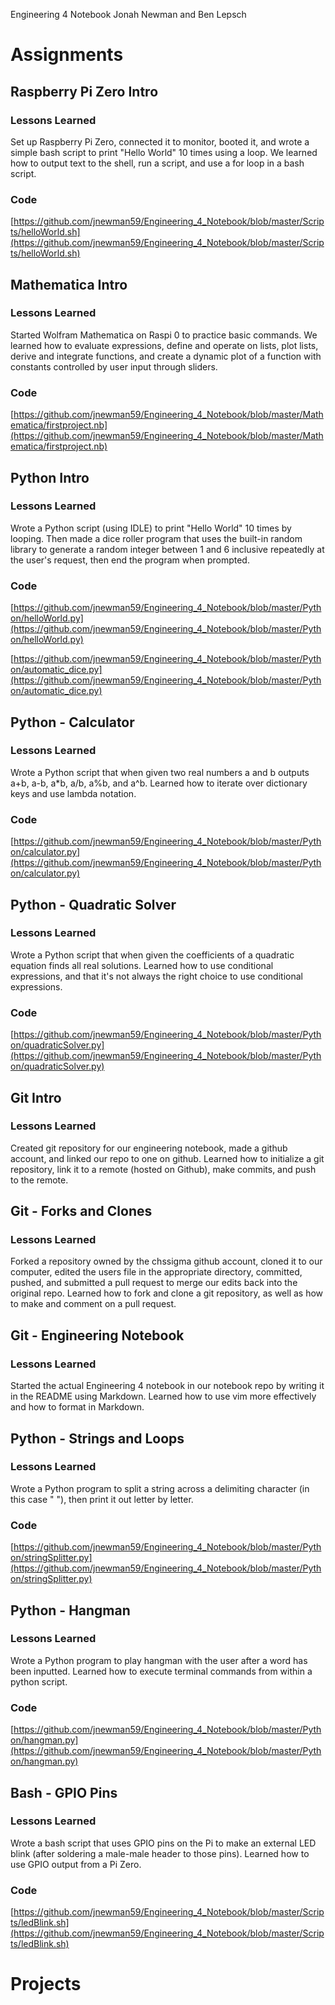 Engineering 4 Notebook
Jonah Newman and Ben Lepsch

# Assignments

## Raspberry Pi Zero Intro

### Lessons Learned

Set up Raspberry Pi Zero, connected it to monitor, booted it, and wrote a simple bash script to print "Hello World" 10 times using a loop. We learned how to output text to the shell, run a script, and use a for loop in a bash script.

### Code

[https://github.com/jnewman59/Engineering_4_Notebook/blob/master/Scripts/helloWorld.sh](https://github.com/jnewman59/Engineering_4_Notebook/blob/master/Scripts/helloWorld.sh)

## Mathematica Intro

### Lessons Learned

Started Wolfram Mathematica on Raspi 0 to practice basic commands. We learned how to evaluate expressions, define and operate on lists, plot lists, derive and integrate functions, and create a dynamic plot of a function with constants controlled by user input through sliders. 

### Code

[https://github.com/jnewman59/Engineering_4_Notebook/blob/master/Mathematica/firstproject.nb](https://github.com/jnewman59/Engineering_4_Notebook/blob/master/Mathematica/firstproject.nb)

## Python Intro

### Lessons Learned

Wrote a Python script (using IDLE) to print "Hello World" 10 times by looping. Then made a dice roller program that uses the built-in random library to generate a random integer between 1 and 6 inclusive repeatedly at the user's request, then end the program when prompted.

### Code

[https://github.com/jnewman59/Engineering_4_Notebook/blob/master/Python/helloWorld.py](https://github.com/jnewman59/Engineering_4_Notebook/blob/master/Python/helloWorld.py)

[https://github.com/jnewman59/Engineering_4_Notebook/blob/master/Python/automatic_dice.py](https://github.com/jnewman59/Engineering_4_Notebook/blob/master/Python/automatic_dice.py)

## Python - Calculator

### Lessons Learned

Wrote a Python script that when given two real numbers a and b outputs a+b, a-b, a\*b, a/b, a%b, and a^b. Learned how to iterate over dictionary keys and use lambda notation.

### Code

[https://github.com/jnewman59/Engineering_4_Notebook/blob/master/Python/calculator.py](https://github.com/jnewman59/Engineering_4_Notebook/blob/master/Python/calculator.py)

## Python - Quadratic Solver

### Lessons Learned

Wrote a Python script that when given the coefficients of a quadratic equation finds all real solutions. Learned how to use conditional expressions, and that it's not always the right choice to use conditional expressions.

### Code

[https://github.com/jnewman59/Engineering_4_Notebook/blob/master/Python/quadraticSolver.py](https://github.com/jnewman59/Engineering_4_Notebook/blob/master/Python/quadraticSolver.py)

## Git Intro

### Lessons Learned

Created git repository for our engineering notebook, made a github account, and linked our repo to one on github. Learned how to initialize a git repository, link it to a remote (hosted on Github), make commits, and push to the remote. 

## Git - Forks and Clones

### Lessons Learned

Forked a repository owned by the chssigma github account, cloned it to our computer, edited the users file in the appropriate directory, committed, pushed, and submitted a pull request to merge our edits back into the original repo. Learned how to fork and clone a git repository, as well as how to make and comment on a pull request.

## Git - Engineering Notebook

### Lessons Learned

Started the actual Engineering 4 notebook in our notebook repo by writing it in the README using Markdown. Learned how to use vim more effectively and how to format in Markdown.

## Python - Strings and Loops

### Lessons Learned

Wrote a Python program to split a string across a delimiting character (in this case " "), then print it out letter by letter.

### Code

[https://github.com/jnewman59/Engineering_4_Notebook/blob/master/Python/stringSplitter.py](https://github.com/jnewman59/Engineering_4_Notebook/blob/master/Python/stringSplitter.py)

## Python - Hangman

### Lessons Learned

Wrote a Python program to play hangman with the user after a word has been inputted. Learned how to execute terminal commands from within a python script.

### Code

[https://github.com/jnewman59/Engineering_4_Notebook/blob/master/Python/hangman.py](https://github.com/jnewman59/Engineering_4_Notebook/blob/master/Python/hangman.py)

## Bash - GPIO Pins

### Lessons Learned

Wrote a bash script that uses GPIO pins on the Pi to make an external LED blink (after soldering a male-male header to those pins). Learned how to use GPIO output from a Pi Zero.

### Code 

[https://github.com/jnewman59/Engineering_4_Notebook/blob/master/Scripts/ledBlink.sh](https://github.com/jnewman59/Engineering_4_Notebook/blob/master/Scripts/ledBlink.sh)

# Projects
